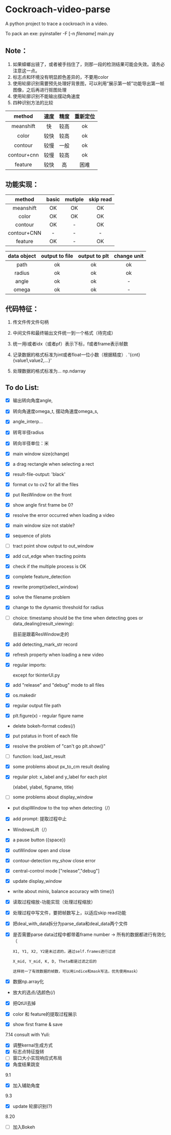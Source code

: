 # Cockroach-video-parse

A python project to trace a cockroach in a video.

To pack an exe: pyinstaller -F [-n *filename*] main.py

## Note：
1. 如果蟑螂出镜了，或者被手挡住了，则那一段的检测结果可能会失效。请务必注意这一点。
2. 标志点和环境没有明显颜色差异的，不要用color
3. 使用轮廓识别需要预先处理好背景图，可以利用“展示第一帧”功能导出第一帧图像，之后再进行抠图处理
4. 使用轮廓识别不能输出摆动角速度
5. 四种识别方法的比较

| method      | 速度 | 精度 | 重新定位 |
| :--:        | :--: | :--: | :--:    |
| meanshift   | 快   | 较高 | ok | 
| color       | 较快 | 较高 | ok |
| contour     | 较慢 | 一般 | ok |
| contour+cnn | 较慢 | 较高 | ok |
| feature     | 较快 | 高   | 困难 |

## 功能实现：

| method      | basic | mutiple | skip read | 
| :--:        | :--:  | :--:    | :--:      |
| meanshift   | OK | OK | OK |
| color       | OK | OK | OK |
| contour     | OK | -  | OK |
| contour+CNN | -  | -  | -  |
| feature     | OK | -  | OK |

| data object | output to file | output to plt | change unit |
| :--:        | :--:           | :--:          | :--:        |
| path        | ok | ok | ok |
| radius      | ok | ok | ok |
| angle       | ok | ok | -  |
| omega       | ok | ok | -  |


## 代码特征：
1. 传文件传文件句柄
2. 中间文件和最终输出文件统一到一个格式（待完成）
3. 统一用i或者idx（或者pf）表示下标，f或者frame表示帧数


4. 记录数据的格式标准为int或者float一位小数（根据精度）. '{cnt} {value1,value2,...}'
5. 处理数据的格式标准为... np.ndarray

## To do List:

- [x] 输出转向角度angle, 

- [x] 转向角速度omega_t, 摆动角速度omega_s,

- [x] angle_interp...

- [x] 转弯半径radius

- [x] 转向半径单位：米

- [x] main window size(change)

- [x] a drag rectangle when selecting a rect

- [x] result-file-output: 'black'

- [x] format cv to cv2 for all the files

- [x] put ResWindow on the front

- [x] show angle first frame be 0?

- [x] resolve the error occurred when loading a video

- [x] main window size not stable?

- [x] sequence of plots

- [ ] tract point show output to out_window

- [x] add cut_edge when tracting points

- [x] check if the multiple process is OK

- [x] complete feature_detection

- [x] rewrite prompt(select_window)

- [x] solve the filename problem

- [x] change to the dynamic threshold for radius

- [ ] choice: timestamp should be the time when detecting goes or data_dealing(result_viewing):

    目前是跟着ResWindow走的

- [x] add detecting_mark_str record

- [x] refresh property when loading a new video

- [x] regular imports:

    except for tkinterUI.py

- [x] add "release" and "debug" mode to all files

- [x] os.makedir

- [x] regular output file path

- [x] plt.figure(x) - regular figure name

- delete bokeh-format codes(/)

- [x] put pstatus in front of each file

- [x] resolve the problem of "can't go plt.show()"

- [ ] function: load_last_result

- [x] some problems about px_to_cm result dealing

- [x] regular plot: x_label and y_label for each plot

  (xlabel, ylabel, figname, title)

- [ ] some problems about display_window

- put dispWindow to the top when detecting（/）

- [x] add prompt: 提取过程中止

-  WindowsLift（/）

- [x] a pause button ({space})

- [x] outWindow open and close

- [x] contour-detection my_show close error

- [x] central-control mode ["release","debug"]

- [x] update display_window

- write about *minis*, balance accuracy with time(/)

- [x] 读取过程缩放-功能实现（处理过程缩放）

- [x] 处理过程中写文件，要把帧数写上，以适应skip read功能

- [x] 把deal_with_data拆分为parse_data和deal_data两个文件

- [x] 是否需要parse data过程中都带着frame number -> 所有的数据都进行有效化（

      X1, Y1, X2, Y2是未过滤的，通过self.frames进行过滤
        
      X_mid, Y_mid, K, D, Theta都是过滤之后的
        
      这样统一了有效数据的帧数，可以用indice和mask写法，优先使用mask）

- [x] 数据np.array化

- 放大的选点/选颜色(/)

- [x] 把QtUI去掉

- [x] color 和 feature的提取过程展示

- [x] show first frame & save

7.14 consult with Yuli:
- [x] 调整kernal生成方式
- [x] 标志点特征旋转
- [ ] 窗口大小实现响应式布局
- [x] 角度结果跳变

9.1
- [x] 加入辅助角度

9.3
- [x] update 轮廓识别(?)

8.20

- [ ] 加入Bokeh
